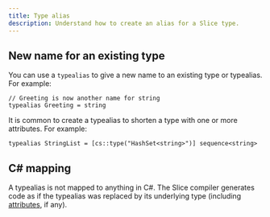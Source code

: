 ```yaml
---
title: Type alias
description: Understand how to create an alias for a Slice type.
---
```


## New name for an existing type

You can use a `typealias` to give a new name to an existing type or typealias. For example:

```slice {% addMode=true %}
// Greeting is now another name for string
typealias Greeting = string
```

It is common to create a typealias to shorten a type with one or more attributes. For example:

```slice
typealias StringList = [cs::type("HashSet<string>")] sequence<string>
```

## C# mapping

A typealias is not mapped to anything in C#. The Slice compiler generates code as if the typealias was replaced by its
underlying type (including [attributes](attributes), if any).
